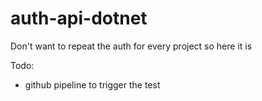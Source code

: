 # auth-api-dotnet

Don't want to repeat the auth for every project so here it is

Todo:
 - github pipeline to trigger the test